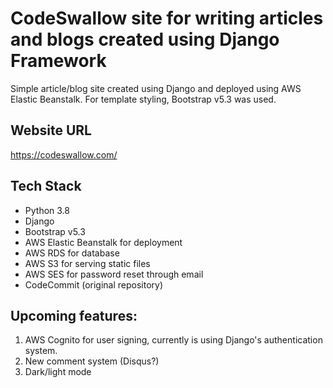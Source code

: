 # CodeSwallow site for writing articles and blogs created using Django Framework

Simple article/blog site created using Django and deployed using AWS Elastic Beanstalk. For template styling, Bootstrap v5.3 was used.

## Website URL
https://codeswallow.com/

## Tech Stack
- Python 3.8
- Django
- Bootstrap v5.3
- AWS Elastic Beanstalk for deployment
- AWS RDS for database
- AWS S3 for serving static files
- AWS SES for password reset through email
- CodeCommit (original repository)

## Upcoming features:
1. AWS Cognito for user signing, currently is using Django's authentication system.
2. New comment system (Disqus?)
3. Dark/light mode
